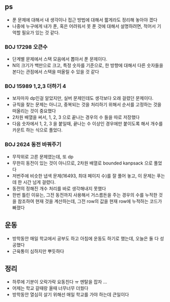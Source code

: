 ## ps
- 푼 문제에 대해서 내 생각이나 접근 방법에 대해서 짧게라도 정리해 놓아야 겠다
- 나중에 누구에게 내가 푼, 혹은 어려워서 못 푼 것에 대해서 설명하려면, 적어서 기억할 필요가 있는 것 같다. 
### BOJ 17298 오큰수
- 단계별 문제에서 스택 모음에서 뽑아서 푼 문제이다.
- N의 크기가 백만으로 크고, 특정 숫자를 기준으로, 한 방향에 대해서 다른 숫자들을 본다는 관점에서 스택을 떠올릴 수 있을 것 같다

### BOJ 15989 1,2,3 더하기 4
- 보자마자 dp인걸 알았지만, 실버 문제인데도 생각보다 오래 걸렸던 문제이다.
- 규칙을 찾는 문제는 아니고, 중복되는 것을 처리하기 위해서 순서를 고정하는 것을 떠올리는 것이 중요했다
- 2차원 배열을 써서, 1, 2, 3 으로 끝나는 경우의 수 들을 따로 저장했다
- 다음 숫자에서 1, 2, 3 을 붙일때, 끝나는 수 이상인 경우에만 붙이도록 해서 개수를 카운트 하는 식으로 풀었다.

### BOJ 2624 동전 바꿔주기
- 무작위로 고른 문제였는데, 또 dp
- 무한히 동전이 있는 것이 아니므로, 2차원 배열로 bounded kanpsack 으로 풀었다
- 저번주에 비슷한 냅색 문제(16493, 최대 페이지 수)를 잘 풀어 놓고, 이 문제는 푸는데 한 시간 넘게 걸렸다.
- 동전의 정해진 개수 처리를 바로 생각해내지 못했다
- 한번 틀린 이유는, 그전 동전까지 사용해서 거스름돈을 주는 경우의 수를 누적한 것을 참조하여 현재 것을 계산하는데, 그전 row의 값을 현재 row에 누적하는 코드가 빠졌다

## 운동
- 방학동안 매일 학교에서 공부도 하고 아침에 운동도 하기로 했는데, 오늘은 둘 다 성공했다
- 근육통이 심하지만 뿌듯하다

## 정리
- 하루에 기분이 오락가락 요동친다 ㅠ 멘탈을 잡자 ...
- 어제는 학교 갈때랑 올때 너무너무 더웠다
- 방학동안 열심히 살기 위해선 매일 학교를 가야 하는데 큰일이다
